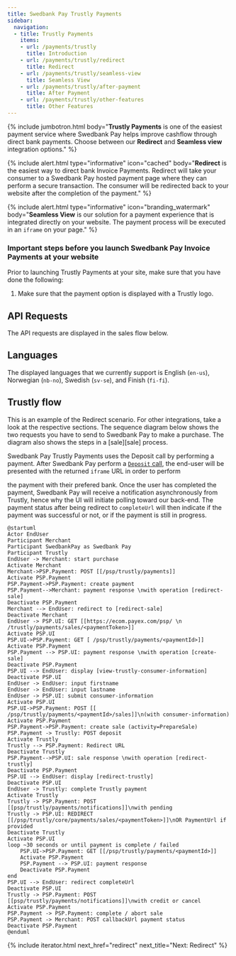 ```yaml
---
title: Swedbank Pay Trustly Payments
sidebar:
  navigation:
  - title: Trustly Payments
    items:
    - url: /payments/trustly
      title: Introduction
    - url: /payments/trustly/redirect
      title: Redirect
    - url: /payments/trustly/seamless-view
      title: Seamless View
    - url: /payments/trustly/after-payment
      title: After Payment
    - url: /payments/trustly/other-features
      title: Other Features
---
```


{% include jumbotron.html body="**Trustly Payments** is one of the easiest
                                payment service where Swedbank Pay helps improve
                                cashflow through direct bank payments. Choose
                                between our **Redirect** and
                                **Seamless view** integration options." %}

{% include alert.html type="informative"
                      icon="cached"
                      body="**Redirect** is the easiest way to direct bank Invoice
                      Payments. Redirect will take your consumer to a Swedbank
                      Pay hosted payment page where they can perform a secure
                      transaction. The consumer will be redirected back to your
                      website after the completion of the payment." %}

{% include alert.html type="informative"
                      icon="branding_watermark"
                      body="**Seamless View** is our solution for a payment
                      experience that is integrated directly on your website.
                      The payment process will be executed in an `iframe` on
                      your page." %}

### Important steps before you launch Swedbank Pay Invoice Payments at your website

Prior to launching Trustly Payments at your site, make sure that
you have done the following:

1. Make sure that the payment option is displayed with a Trustly logo.

## API Requests

The API requests are displayed in the sales flow below.

## Languages

The displayed languages that we currently support is English (`en-us`), Norwegian (`nb-no`), Swedish (`sv-se`), and Finish (`fi-fi`).

## Trustly flow

This is an example of the Redirect scenario. For other integrations, take a
look at the respective sections. The sequence diagram below shows the two
requests you have to send to Swedbank Pay to make a purchase. The diagram also
shows the steps in a [sale][sale] process.

Swedbank Pay Trustly Payments uses the Deposit call by performing a payment. After
Swedbank Pay perform a [`Deposit` call][deposit], the end-user will be presented with the returned `iframe` URL in order to perform

[deposit]: https://trustly.com/en/developer/api#/deposit
the payment with their prefered bank. Once the user has completed the payment,
Swedbank Pay will receive a notification asynchronously from Trustly, hence why
the UI will initiate polling toward our back-end. The payment status after being
redirect to `completeUrl` will then indicate if the payment was successful or
not, or if the payment is still in progress.

```plantuml
@startuml
Actor EndUser
Participant Merchant
Participant SwedbankPay as Swedbank Pay
Participant Trustly
EndUser -> Merchant: start purchase
Activate Merchant
Merchant->PSP.Payment: POST [[/psp/trustly/payments]]
Activate PSP.Payment
PSP.Payment->PSP.Payment: create payment
PSP.Payment-->Merchant: payment response \nwith operation [redirect-sale]
Deactivate PSP.Payment
Merchant --> EndUser: redirect to [redirect-sale]
Deactivate Merchant
EndUser -> PSP.UI: GET [[https://ecom.payex.com/psp/ \n /trustly/payments/sales/<paymentToken>]]
Activate PSP.UI
PSP.UI->PSP.Payment: GET [ /psp/trustly/payments/<paymentId>]]
Activate PSP.Payment
PSP.Payment --> PSP.UI: payment response \nwith operation [create-sale]
Deactivate PSP.Payment
PSP.UI --> EndUser: display [view-trustly-consumer-information]
Deactivate PSP.UI
EndUser -> EndUser: input firstname
EndUser -> EndUser: input lastname
EndUser -> PSP.UI: submit consumer-information
Activate PSP.UI
PSP.UI->PSP.Payment: POST [[ /psp/trustly/payments/<paymentId>/sales]]\n(with consumer-information)
Activate PSP.Payment
PSP.Payment->PSP.Payment: create sale (activity=PrepareSale)
PSP.Payment -> Trustly: POST deposit
Activate Trustly
Trustly --> PSP.Payment: Redirect URL
Deactivate Trustly
PSP.Payment-->PSP.UI: sale response \nwith operation [redirect-trustly]
Deactivate PSP.Payment
PSP.UI --> EndUser: display [redirect-trustly]
Deactivate PSP.UI
EndUser -> Trustly: complete Trustly payment
Activate Trustly
Trustly -> PSP.Payment: POST [[psp/trustly/payments/notifications]]\nwith pending
Trustly -> PSP.UI: REDIRECT [[/psp/trustly/core/payments/sales/<paymentToken>]]\nOR PaymentUrl if provided
Deactivate Trustly
Activate PSP.UI
loop ~30 seconds or until payment is complete / failed
    PSP.UI->PSP.Payment: GET [[/psp/trustly/payments/<paymentId>]]
    Activate PSP.Payment
    PSP.Payment --> PSP.UI: payment response
    Deactivate PSP.Payment
end
PSP.UI --> EndUser: redirect completeUrl
Deactivate PSP.UI
Trustly -> PSP.Payment: POST [[psp/trustly/payments/notifications]]\nwith credit or cancel
Activate PSP.Payment
PSP.Payment -> PSP.Payment: complete / abort sale
PSP.Payment -> Merchant: POST callbackUrl payment status
Deactivate PSP.Payment
@enduml
```

{% include iterator.html next_href="redirect" next_title="Next: Redirect" %}

[after-payment]: /payments/trustly/after-payment
[callback-api]: /payments/trustly/other-features#callback
[financing-consumer]: /payments/trustly/other-features#financing-consumer
[no-png]: /assets/img/flag-norway.png
[optional-features]: /payments/trustly/optional-features
[recur]: /payments/trustly/other-features#recur
[redirect]: /payments/trustly/redirect
[purchase]: /payments/trustly/other-features#create-payment
[se-png]: /assets/img/flag-sweden.png
[setup-mail-finland]: mailto:verkkokauppa.setup@swedbankpay.fi
[setup-mail-norway]: mailto:ehandelsetup@swedbankpay.no
[setup-mail-sweden]: mailto:ehandelsetup@swedbankpay.se
[verify]: /payments/trustly/other-features#verify
